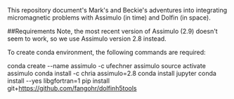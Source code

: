 This repository document's Mark's and Beckie's adventures into integrating
micromagnetic problems with Assimulo (in time) and Dolfin (in space).

##Requirements
Note, the most recent version of Assimulo (2.9) doesn't seem to work, so we use
Assimulo version 2.8 instead.

To create conda environment, the following commands are required:

conda create --name assimulo -c ufechner assimulo
source activate assimulo
conda install -c chria assimulo=2.8
conda install jupyter
conda install --yes libgfortran=1
pip install git+https://github.com/fangohr/dolfinh5tools